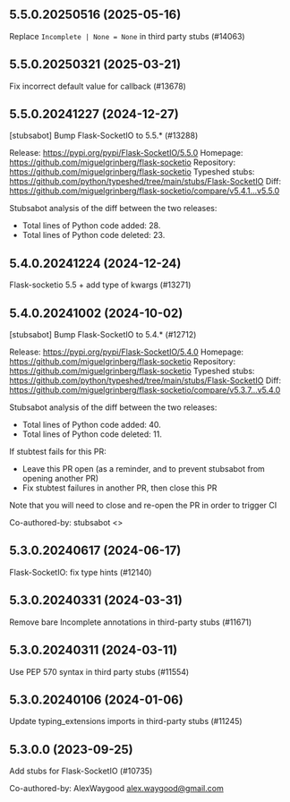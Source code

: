 ## 5.5.0.20250516 (2025-05-16)

Replace `Incomplete | None = None` in third party stubs (#14063)

## 5.5.0.20250321 (2025-03-21)

Fix incorrect default value for callback (#13678)

## 5.5.0.20241227 (2024-12-27)

[stubsabot] Bump Flask-SocketIO to 5.5.* (#13288)

Release: https://pypi.org/pypi/Flask-SocketIO/5.5.0
Homepage: https://github.com/miguelgrinberg/flask-socketio
Repository: https://github.com/miguelgrinberg/flask-socketio
Typeshed stubs: https://github.com/python/typeshed/tree/main/stubs/Flask-SocketIO
Diff: https://github.com/miguelgrinberg/flask-socketio/compare/v5.4.1...v5.5.0

Stubsabot analysis of the diff between the two releases:
 - Total lines of Python code added: 28.
 - Total lines of Python code deleted: 23.

## 5.4.0.20241224 (2024-12-24)

Flask-socketio 5.5 + add type of kwargs (#13271)

## 5.4.0.20241002 (2024-10-02)

[stubsabot] Bump Flask-SocketIO to 5.4.* (#12712)

Release: https://pypi.org/pypi/Flask-SocketIO/5.4.0
Homepage: https://github.com/miguelgrinberg/flask-socketio
Repository: https://github.com/miguelgrinberg/flask-socketio
Typeshed stubs: https://github.com/python/typeshed/tree/main/stubs/Flask-SocketIO
Diff: https://github.com/miguelgrinberg/flask-socketio/compare/v5.3.7...v5.4.0

Stubsabot analysis of the diff between the two releases:
 - Total lines of Python code added: 40.
 - Total lines of Python code deleted: 11.

If stubtest fails for this PR:
- Leave this PR open (as a reminder, and to prevent stubsabot from opening another PR)
- Fix stubtest failures in another PR, then close this PR

Note that you will need to close and re-open the PR in order to trigger CI

Co-authored-by: stubsabot <>

## 5.3.0.20240617 (2024-06-17)

Flask-SocketIO: fix type hints (#12140)

## 5.3.0.20240331 (2024-03-31)

Remove bare Incomplete annotations in third-party stubs (#11671)

## 5.3.0.20240311 (2024-03-11)

Use PEP 570 syntax in third party stubs (#11554)

## 5.3.0.20240106 (2024-01-06)

Update typing_extensions imports in third-party stubs (#11245)

## 5.3.0.0 (2023-09-25)

Add stubs for Flask-SocketIO (#10735)

Co-authored-by: AlexWaygood <alex.waygood@gmail.com>

